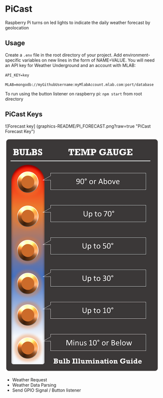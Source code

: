 # PiCast
Raspberry Pi turns on led lights to indicate the daily weather forecast by geolocation

## Usage
Create a `.env` file in the root directory of your project. Add environment-specific variables on new lines in the form of NAME=VALUE. You will need an API key for Weather Underground and an account with MLAB:

`API_KEY=key`

`MLAB=mongodb://myGithubUsername:myMlabAccount.mlab.com:port/database`

 To run using the button listener on raspberry pi:
  `npm start` from root directory

 ## PiCast Keys

 ![Forecast key] (graphics-README/PI_FORECAST.png?raw=true "PiCast Forecast Key")

 ![Temperature key](graphics-README/PI_TEMP.png?raw=true "PiCast Temperature Key")


* Weather Request
* Weather Data Parsing
* Send GPIO Signal / Button listener

